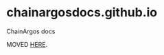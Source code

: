 # chainargosdocs.github.io
ChainArgos docs

MOVED [HERE](http://github.com/ChainArgos/dashargos-research).